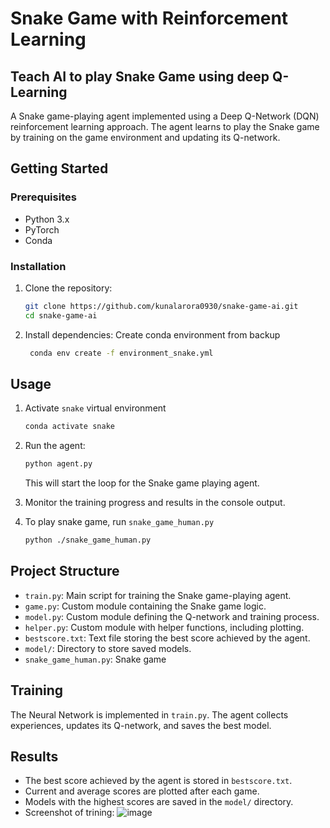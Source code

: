 # Snake Game with Reinforcement Learning
## Teach AI to play Snake Game using deep Q-Learning

A Snake game-playing agent implemented using a Deep Q-Network (DQN) reinforcement learning approach. The agent learns to play the Snake game by training on the game environment and updating its Q-network.

## Getting Started

### Prerequisites

- Python 3.x
- PyTorch 
- Conda 

### Installation

1. Clone the repository:

   ```bash
   git clone https://github.com/kunalarora0930/snake-game-ai.git
   cd snake-game-ai
   ```

2. Install dependencies:
    Create conda environment from backup
   ```bash
    conda env create -f environment_snake.yml
   ```

## Usage
1. Activate ```snake``` virtual environment
    ```bash
    conda activate snake
    ```
2. Run the agent:

   ```bash
   python agent.py
   ```

   This will start the loop for the Snake game playing agent.

3. Monitor the training progress and results in the console output.
4. To play snake game, run ```snake_game_human.py```
   ```bash
   python ./snake_game_human.py
   ```

## Project Structure

- `train.py`: Main script for training the Snake game-playing agent.
- `game.py`: Custom module containing the Snake game logic.
- `model.py`: Custom module defining the Q-network and training process.
- `helper.py`: Custom module with helper functions, including plotting.
- `bestscore.txt`: Text file storing the best score achieved by the agent.
- `model/`: Directory to store saved models.
- `snake_game_human.py`: Snake game 

## Training

The Neural Network is implemented in `train.py`. The agent collects experiences, updates its Q-network, and saves the best model.

## Results

- The best score achieved by the agent is stored in `bestscore.txt`.
- Current and average scores are plotted after each game.
- Models with the highest scores are saved in the `model/` directory.
- Screenshot of trining:
  ![image](https://github.com/kunalarora0930/snake-game-reinforcement-learning/assets/90236283/39429354-2102-48e1-943a-f6c12cc3bb0e)


